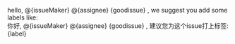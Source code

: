 hello, @{issueMaker} @{assignee} {goodissue} , we suggest you add some labels like:  
你好, @{issueMaker} @{assignee} {goodissue} , 建议您为这个issue打上标签:   
{label}